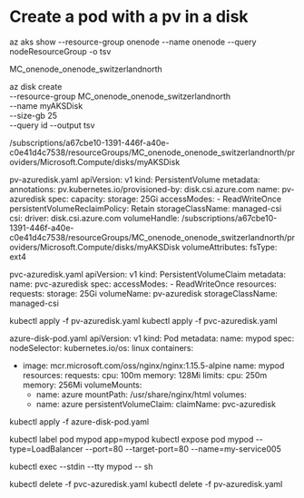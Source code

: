 # Create a pod with a pv in a disk
az aks show --resource-group onenode --name onenode --query nodeResourceGroup -o tsv

MC_onenode_onenode_switzerlandnorth

az disk create \
  --resource-group MC_onenode_onenode_switzerlandnorth \
  --name myAKSDisk \
  --size-gb 25 \
  --query id --output tsv
  

/subscriptions/a67cbe10-1391-446f-a40e-c0e41d4c7538/resourceGroups/MC_onenode_onenode_switzerlandnorth/providers/Microsoft.Compute/disks/myAKSDisk


pv-azuredisk.yaml
apiVersion: v1
kind: PersistentVolume
metadata:
  annotations:
    pv.kubernetes.io/provisioned-by: disk.csi.azure.com
  name: pv-azuredisk
spec:
  capacity:
    storage: 25Gi
  accessModes:
    - ReadWriteOnce
  persistentVolumeReclaimPolicy: Retain
  storageClassName: managed-csi
  csi:
    driver: disk.csi.azure.com
    volumeHandle: /subscriptions/a67cbe10-1391-446f-a40e-c0e41d4c7538/resourceGroups/MC_onenode_onenode_switzerlandnorth/providers/Microsoft.Compute/disks/myAKSDisk
    volumeAttributes:
      fsType: ext4
	  
	  
	  
	 
pvc-azuredisk.yaml
apiVersion: v1
kind: PersistentVolumeClaim
metadata:
  name: pvc-azuredisk
spec:
  accessModes:
    - ReadWriteOnce
  resources:
    requests:
      storage: 25Gi
  volumeName: pv-azuredisk
  storageClassName: managed-csi
  
kubectl apply -f pv-azuredisk.yaml
kubectl apply -f pvc-azuredisk.yaml


azure-disk-pod.yaml
apiVersion: v1
kind: Pod
metadata:
  name: mypod
spec:
  nodeSelector:
    kubernetes.io/os: linux
  containers:
  - image: mcr.microsoft.com/oss/nginx/nginx:1.15.5-alpine
    name: mypod
    resources:
      requests:
        cpu: 100m
        memory: 128Mi
      limits:
        cpu: 250m
        memory: 256Mi
    volumeMounts:
      - name: azure
        mountPath: /usr/share/nginx/html
  volumes:
    - name: azure
      persistentVolumeClaim:
        claimName: pvc-azuredisk
		
kubectl apply -f azure-disk-pod.yaml

kubectl label pod mypod app=mypod
kubectl expose pod mypod --type=LoadBalancer --port=80 --target-port=80 --name=my-service005

kubectl exec --stdin --tty mypod -- sh


kubectl delete -f pvc-azuredisk.yaml
kubectl delete -f pv-azuredisk.yaml
